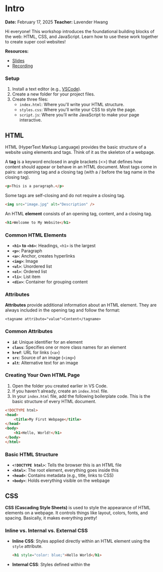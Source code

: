 # Intro
**Date:** February 17, 2025 **Teacher:** Lavender Hwang

Hi everyone! This workshop introduces the foundational building blocks of the web: HTML, CSS, and JavaScript. Learn how to use these work together to create super cool websites!

**Resources:**
- [Slides](https://docs.google.com/presentation/d/183WJ3dzvoR-5tiJm2AtaWxPMg75GvIJQdzoCc45M-w0/edit?usp=sharing)
- [Recording](https://docs.google.com/presentation/d/183WJ3dzvoR-5tiJm2AtaWxPMg75GvIJQdzoCc45M-w0/edit?usp=sharing)

### Setup

1. Install a text editor (e.g., [VSCode](https://code.visualstudio.com/)).
2. Create a new folder for your project files.
3. Create three files:
   - `index.html`: Where you'll write your HTML structure.
   - `styles.css`: Where you'll write your CSS to style the page.
   - `script.js`: Where you'll write JavaScript to make your page interactive.

## HTML
HTML (HyperText Markup Language) provides the basic structure of a website using elements and tags. Think of it as the skeleton of a webpage.

A **tag** is a keyword enclosed in angle brackets (<>) that defines how content should appear or behave in an HTML document. Most tags come in pairs: an opening tag and a closing tag (with a / before the tag name in the closing tag).

```html
<p>This is a paragraph.</p>
```

Some tags are self-closing and do not require a closing tag.

```html
<img src="image.jpg" alt="Description" />
```

An HTML **element** consists of an opening tag, content, and a closing tag.

```html
<h1>Welcome to My Website</h1>
```

### Common HTML Elements

- **`<h1>` to `<h6>`**: Headings, `<h1>` is the largest
- **`<p>`**: Paragraph
- **`<a>`**: Anchor, creates hyperlinks
- **`<img>`**: Image
- **`<ul>`**: Unordered list
- **`<ol>`**: Ordered list
- **`<li>`**: List item
- **`<div>`**: Container for grouping content

### Attributes

**Attributes** provide additional information about an HTML element. They are always included in the opening tag and follow the format:

```
<tagname attribute="value">Content</tagname>
```

### Common Attributes

- **`id`**: Unique identifier for an element
- **`class`**: Specifies one or more class names for an element
- **`href`**: URL for links (`<a>`)
- **`src`**: Source of an image (`<img>`)
- **`alt`**: Alternative text for an image

### Creating Your Own HTML Page

1. Open the folder you created earlier in VS Code.
2. If you haven't already, create an `index.html` file.
3. In your `index.html` file, add the following boilerplate code. This is the basic structure of every HTML document.

```html
<!DOCTYPE html>
<head>
    <title>My First Webpage</title>
</head>
<body>
    <h1>Hello, World!</h1>
</body>
</html>
```

### Basic HTML Structure

- **`<!DOCTYPE html>`**: Tells the browser this is an HTML file
- **`<html>`**: The root element, everything goes inside this
- **`<head>`**: Contains metadata (e.g., title, links to CSS)
- **`<body>`**: Holds everything visible on the webpage

## CSS
**CSS (Cascading Style Sheets)** is used to style the appearance of HTML elements on a webpage. It controls things like layout, colors, fonts, and spacing. Basically, it makes everything pretty!

### Inline vs. Internal vs. External CSS

- **Inline CSS**: Styles applied directly within an HTML element using the `style` attribute.
  ```html
  <h1 style="color: blue;">Hello World</h1>
  ```
- **Internal CSS**: Styles defined within the <style> tag in the <head> section of the HTML document.

```html
<head>
  <style>
    h1 {
      color: red;
    }
  </style>
</head>
```

- **External CSS**: Styles defined in a separate .css file linked to the HTML document.

```html
<link rel="stylesheet" href="styles.css" />
```

### Selectors

Selectors are used to target HTML elements in CSS to apply styles. Common types of selectors include:

- **Element Selector**: Targets all instances of an HTML element.

```css
p {
  color: green;
}
```

- **Class Selector**: Targets elements with a specific class attribute. Use a period (.) before the class name.

```css
.myClass {
  font-size: 16px;
}
```

- **ID Selector**: Targets a specific element with an ID. Use a hash (#) before the ID name.

```css
#myID {
  font-weight: bold;
}
```

### Syntax

CSS syntax consists of **selectors** and **declarations**:

- A selector specifies which HTML element to style.
- A declaration contains one or more property-value pairs, wrapped in curly braces {}.

```css
selector {
  property: value;
}
```

Example:

```css
p {
  color: blue;
  font-size: 18px;
}
```

### Common Properties

- **`color`**: Defines the text color.
- **`background-color`**: Sets the background color of an element.
- **`font-size`**: Controls the size of the text.
- **`text-align`**: Aligns the text (e.g., `left`, `right`, `center`).
- **`border`**: Adds a border around an element.
- **`margin`**: Defines space outside an element.
- **`width`**: Sets the width of an element.
- **`height`**: Sets the height of an element.

### Linking CSS To HTML

To apply CSS to an HTML document, you can link an external .css file in the <head> section of your HTML using the <link> tag:

```html
<link rel="stylesheet" href="styles.css" />
```

## JavaScript
**JavaScript** is a programming language that makes web pages interactive. It adds behaviors to websites like updating content, validating forms, and handling user input dynamically.

### Basic Programming Concepts

- **Variables** - Store data values for use throughout your program (`let`, `const`, `var`)
- **Arrays** - Hold multiple values in a single variable, accessible by index
- **Operators** - Perform operations on values, like arithmetic (`+`, `-`), comparison (`==`, `>`, `<`), and logical (`&&`, `||`)
- **If/Else Statements** - Allow conditional execution of code based on whether a condition is true or false
- **Loops** - Repeat a block of code multiple times (for, while, do-while)
- **Functions** - Reusable blocks of code that perform a task and can accept parameters

```javascript
function greet(name) {
  console.log("Hello, " + name);
}
greet("Joe");
```

- **Objects** - Store key-value pairs, representing real-world entities and their properties

```javascript
let person = { name: "Joe", age: 30, city: "New York" };
```

### The DOM

The **DOM** (Document Object Model) allows JavaScript to interact with the HTML elements on a webpage by letting you select, change, add, or delete elements and their content dynamically.

Example:

```javascript
const message = document.getElementById("message");
message.textContent = "I just changed my content!";
```

### Common DOM Methods

- **`getElementById()`**: Selects an element by its unique `id` attribute.
- **`getElementsByClassName()`**: Selects all elements with a specified class name.
- **`querySelector()`**: Selects the first element that matches a CSS selector.
- **`createElement()`**: Creates a new HTML element.
- **`appendChild()`**: Adds a new child element to a parent element.
- **`removeChild()`**: Removes a specified child element from its parent.
- **`classList.add()`**: Adds one or more classes to an element's class list.

### Event Handlers

**Event handlers** allow you to respond to user actions such as clicks, typing, or mouse movements.

Example:

```javascript
const button = document.getElementById("clickMeButton");
button.onclick = function () {
  alert("Button was clicked!");
};
```

### Linking JS to HTML

To apply JS to an HTML document, you can link an external .js file in the <head> section of your HTML using the <script> tag:

```javascript
<script src="script.js" defer></script>
```

# Closing Notes

This is just the tip of the iceberg when it comes to HTML, CSS, and JavaScript, but hopefully this gives you a solid starting point to dive into your project! The best way to learn and get better is through trial and error so, good luck, have fun, and happy hacking!

For more resources, check out;

- [W3Schools HTML Tutorial](https://www.w3schools.com/html/)
- [W3Schools CSS Tutorial](https://www.w3schools.com/css/)
- [W3Schools JavaScript Tutorial](https://www.w3schools.com/js/)
